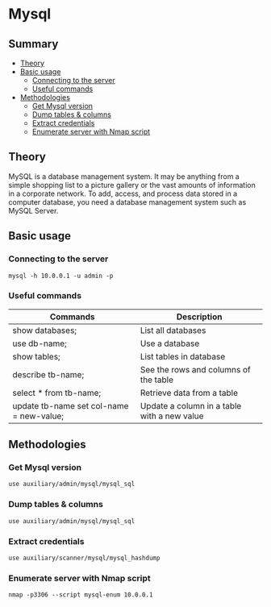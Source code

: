 # Mysql

## Summary
- [Theory](#theory)
- [Basic usage](#basic-usage)
  - [Connecting to the server](#connecting-to-the-server)
  - [Useful commands](#useful-commands)
- [Methodologies](#methodologies)
  - [Get Mysql version](#get-mysql-version)
  - [Dump tables & columns](#dump-tables---columns)
  - [Extract credentials](#extract-credentials)
  - [Enumerate server with Nmap script](#enumerate-server-with-nmap-script)

## Theory
MySQL is a database management system. It may be anything from a simple shopping list to a picture gallery or the vast amounts of information in a corporate network. To add, access, and process data stored in a computer database, you need a database management system such as MySQL Server.

## Basic usage
### Connecting to the server
`mysql -h 10.0.0.1 -u admin -p`

### Useful commands
| Commands | Description |
| -------- | ----------- |
| show databases; | List all databases |
| use db-name; | Use a database |
| show tables; | List tables in database |
| describe tb-name; | See the rows and columns of the table |
| select * from tb-name; | Retrieve data from a table |
| update tb-name set col-name = new-value; | Update a column in a table with a new value |

## Methodologies
### Get Mysql version
`use auxiliary/admin/mysql/mysql_sql`

### Dump tables & columns
`use auxiliary/admin/mysql/mysql_sql`

### Extract credentials
`use auxiliary/scanner/mysql/mysql_hashdump`

### Enumerate server with Nmap script
`nmap -p3306 --script mysql-enum 10.0.0.1`
